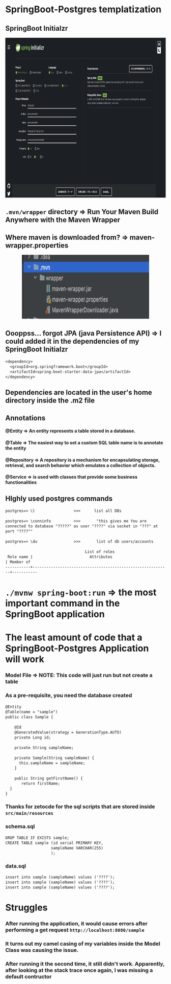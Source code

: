 # SpringBoot-Postgres templatization

## SpringBoot Initialzr
<p align="center">
  <img src="./images/Spring Initialzr missing JPA.png" width="900" height="500" title="Spring Initialzr">
</p>

## ```.mvn/wrapper``` directory => Run Your Maven Build Anywhere with the Maven Wrapper
## Where maven is downloaded from? => maven-wrapper.properties
<p align="center">
  <img src="./images//mvn directory.png" width="400" height="200" title="Spring Initialzr">
</p>

## Oooppss... forgot JPA (java Persistence API) => I could added it in the dependencies of my SpringBoot Initialzr
```
<dependency>
  <groupId>org.springframework.boot</groupId>
  <artifactId>spring-boot-starter-data-jpa</artifactId>
</dependency>
```

## Dependencies are located in the user's home directory inside the .m2 file

## Annotations 

#### @Entity =>  An entity represents a table stored in a database.

#### @Table => The easiest way to set a custom SQL table name is to annotate the entity

#### @Repository =>  A repository is a mechanism for encapsulating storage, retrieval, and search behavior which emulates a collection of objects.

#### @Service => is used with classes that provide some business functionalities


## HIghly used postgres commands 
```
postgres=> \l                 >>>      list all DBs

postgres=> \conninfo          >>>       "this gives me You are connected to database "?????" as user "????" via socket in "???" at port "????""

postgres=> \du                >>>       list of db users/accounts

                                   List of roles
 Role name |                         Attributes                         | Member of 
-----------+------------------------------------------------------------+-----------

```

# ```./mvnw spring-boot:run``` => the most important command in the SpringBoot application

# The least amount of code that a SpringBoot-Postgres Application will work

### Model File => NOTE: This code will just run but not create a table
### As a pre-requisite, you need the database created
```
@Entity
@Table(name = "sample")
public class Sample {

    @Id
    @GeneratedValue(strategy = GenerationType.AUTO)
    private Long id;

    private String sampleName;

    private Sample(String sampleName) {
      this.sampleName = sampleName;
    }

    public String getFirstName() {
       return firstName;
  }
}
```
### Thanks for zetocde for the sql scripts that are stored inside ```src/main/resources```
### schema.sql
```
DROP TABLE IF EXISTS sample;
CREATE TABLE sample (id serial PRIMARY KEY,
                    sampleName VARCHAR(255)
                    );
```
### data.sql
```
insert into sample (sampleName) values ('????');
insert into sample (sampleName) values ('????');
insert into sample (sampleName) values ('????');
```

# Struggles
### After running the application, it would cause errors after performing a get request ```http://localhost:8080/sample```
### It turns out my camel casing of my variables inside the Model Class was causing the issue. 
### After running it the second time, it still didn't work. Apparently, after looking at the stack trace once again, I was missing a default contructor


